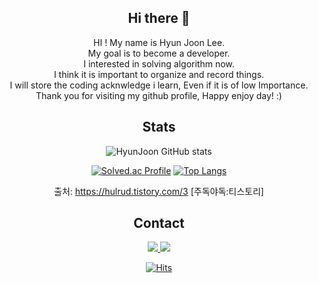 <div align=center>
  
## Hi there 👋
HI ! My name is Hyun Joon Lee. <br>
My goal is to become a developer. <br>
I interested in solving algorithm now. <br>
I think it is important to organize and record things. <br>
I will store the coding acknwledge i learn, Even if it is of low Importance. <br>
Thank you for visiting my github profile, Happy enjoy day! :) <br>

## Stats
![HyunJoon GitHub stats](https://github-readme-stats.vercel.app/api?username=joonda&hide=contribs,prs) 

[![Solved.ac Profile](http://mazassumnida.wtf/api/v2/generate_badge?boj=hjoon19)](https://solved.ac/hjoon19/) [![Top Langs](https://github-readme-stats.vercel.app/api/top-langs/?username=joonda)](https://github.com/anuraghazra/github-readme-stats)

출처: https://hulrud.tistory.com/3 [주독야독:티스토리]

## Contact
  <a href="https://github.com/joonda" target="_blank">
    <img src="https://img.shields.io/badge/GitHub-100000?style=flat&logo=github&logoColor=white"/>
  </a>
  <a href="mailto:hjoon767@gmail.com" target="_blank">
      <img src="https://img.shields.io/badge/Gmail-D14836?style=flat&logo=gmail&logoColor=white"/>
  </a>  

[![Hits](https://hits.seeyoufarm.com/api/count/incr/badge.svg?url=https%3A%2F%2Fgithub.com%2Fjoonda&count_bg=%2379C83D&title_bg=%23555555&icon=&icon_color=%23E7E7E7&title=HITS&edge_flat=false)](https://hits.seeyoufarm.com)


<!--
**joonda/joonda** is a ✨ _special_ ✨ repository because its `README.md` (this file) appears on your GitHub profile.


Here are some ideas to get you started:

- 🔭 I’m currently working on ...
- 🌱 I’m currently learning ...
- 👯 I’m looking to collaborate on ...
- 🤔 I’m looking for help with ...
- 💬 Ask me about ...
- 📫 How to reach me: ...
- 😄 Pronouns: ...
- ⚡ Fun fact: ...
-->

</div>
